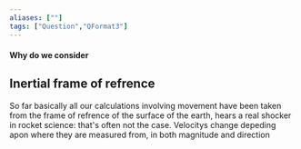 ```yaml
---
aliases: [""]
tags: ["Question","QFormat3"]
---
```


#### Why do we consider
## Inertial frame of refrence
So far basically all our calculations involving movement have been taken from the frame of refrence of the surface of the earth, hears a real shocker in rocket science: that's often not the case. Velocitys change depeding apon where they are measured from, in both magnitude and direction